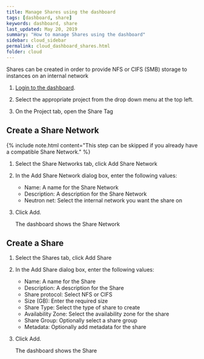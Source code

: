 ```yaml
---
title: Manage Shares using the dashboard
tags: [dashboard, share]
keywords: dashboard, share
last_updated: May 20, 2019
summary: "How to manage Shares using the dashboard"
sidebar: cloud_sidebar
permalink: cloud_dashboard_shares.html
folder: cloud
---
```


Shares can be created in order to provide NFS or CIFS (SMB) storage to instances on an internal network

1. [Login to the dashboard](cloud_dashboard_login.html).

1. Select the appropriate project from the drop down menu at the top left.

1. On the Project tab, open the Share Tag

## Create a Share Network

{% include note.html content="This step can be skipped if you already have a compatible Share Network." %}

1. Select the Share Networks tab, click Add Share Network

1. In the Add Share Network dialog box, enter the following values:

   * Name: A name for the Share Network
   * Description: A description for the Share Network
   * Neutron net: Select the internal network you want the share on

1. Click Add.

   The dashboard shows the Share Network

## Create a Share

1. Select the Shares tab, click Add Share

1. In the Add Share dialog box, enter the following values:

   * Name: A name for the Share
   * Description: A description for the Share
   * Share protocol: Select NFS or CIFS
   * Size (GB): Enter the required size
   * Share Type: Select the type of share to create
   * Availability Zone: Select the availability zone for the share
   * Share Group: Optionally select a share group
   * Metadata: Optionally add metadata for the share

1. Click Add.

   The dashboard shows the Share

